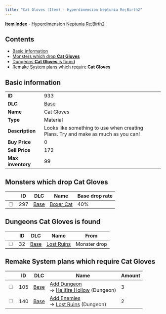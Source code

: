 ```yaml
---
title: "Cat Gloves (Item) - Hyperdimension Neptunia Re;Birth2"
---
```


[**Item Index**](/neptunia/rb2/item/index.html) - [Hyperdimension Neptunia Re;Birth2](/neptunia/rb2)

## Contents

- [Basic information](#basic-information)
- [Monsters which drop **Cat Gloves**](#monsters-which-drop-cat-gloves)
- [Dungeons **Cat Gloves** is found](#dungeons-cat-gloves-is-found)
- [Remake System plans which require **Cat Gloves**](#remake-system-plans-which-require-cat-gloves)

## Basic information

|   |   |
| -- | -- |
| **ID** | 933 |
| **DLC** | [Base](/neptunia/rb2/dlc/0-base.html) |
| **Name** | Cat Gloves |
| **Type** | Material |
| **Description** | Looks like something to use when creating Plans. Try and make as much as you can! |
| **Buy Price** | 0 |
| **Sell Price** | 172 |
| **Max inventory** | 99 |

## Monsters which drop **Cat Gloves**

|    | ID | DLC | Name | Base drop rate |
| -- | -- | --- | ---- | -------------- |
| <input type="checkbox" id="rb2-monster-0-297" class="trackbox" /> | 297 | [Base](/neptunia/rb2/dlc/0-base.html) | [Boxer Cat](/neptunia/rb2/monster/0-297-boxer-cat.html) | 40% |

## Dungeons **Cat Gloves** is found

|    | ID | DLC | Name | From |
| -- | -- | --- | ---- | ---- |
| <input type="checkbox" id="rb2-dungeon-0-32" class="trackbox" /> | 32 | [Base](/neptunia/rb2/dlc/0-base.html) | [Lost Ruins](/neptunia/rb2/dungeon/0-32-lost-ruins.html) | Monster drop |

## Remake System plans which require **Cat Gloves**

|    | ID | DLC | Name | Amount |
| -- | -- | --- | ---- | ------ |
| <input type="checkbox" id="rb2-remake-0-105" class="trackbox" /> | 105 | [Base](/neptunia/rb2/dlc/0-base.html) | [Add Dungeon](/neptunia/rb2/remake/0-105-add-dungeon.html)<br />→ [Hellfire Hollow](/neptunia/rb2/dungeon/0-33-hellfire-hollow.html) (Dungeon) | 3 |
| <input type="checkbox" id="rb2-remake-0-140" class="trackbox" /> | 140 | [Base](/neptunia/rb2/dlc/0-base.html) | [Add Enemies](/neptunia/rb2/remake/0-140-add-enemies.html)<br />→ [Lost Ruins](/neptunia/rb2/dungeon/0-32-lost-ruins.html) (Dungeon) | 2 |